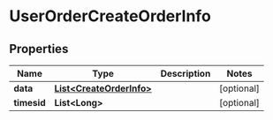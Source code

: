 
# UserOrderCreateOrderInfo

## Properties
Name | Type | Description | Notes
------------ | ------------- | ------------- | -------------
**data** | [**List&lt;CreateOrderInfo&gt;**](CreateOrderInfo.md) |  |  [optional]
**timesid** | **List&lt;Long&gt;** |  |  [optional]



